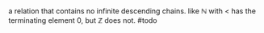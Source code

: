 a relation that contains no infinite descending chains. like $\mathbb{N}$ with $<$ has the terminating element $0$, but $\mathbb{Z}$ does not.
#todo